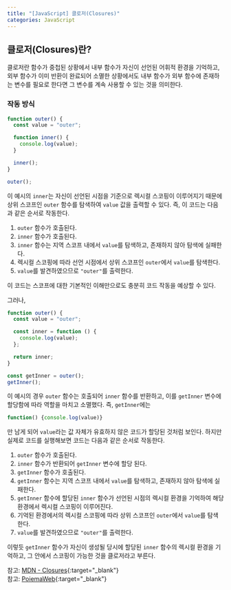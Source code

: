 ```yaml
---
title: "[JavaScript] 클로저(Closures)"
categories: JavaScript
---
```


## 클로저(Closures)란?

클로저란 함수가 중첩된 상황에서 내부 함수가 자신이 선언된 어휘적 환경을 기억하고, 외부 함수가 이미 반환이 완료되어 소멸한 상황에서도 내부 함수가 외부 함수에 존재하는 변수를 필요로 한다면 그 변수를 계속 사용할 수 있는 것을 의미한다.

### 작동 방식

```js
function outer() {
  const value = "outer";

  function inner() {
    console.log(value);
  }

  inner();
}

outer();
```

이 예시의 `inner`는 자신이 선언된 시점을 기준으로 렉시컬 스코핑이 이루어지기 때문에 상위 스코프인 `outer` 함수를 탐색하여 `value` 값을 출력할 수 있다. 즉, 이 코드는 다음과 같은 순서로 작동한다.

1. `outer` 함수가 호출된다.
2. `inner` 함수가 호출된다.
3. `inner` 함수는 지역 스코프 내에서 `value`를 탐색하고, 존재하지 않아 탐색에 실패한다.
4. 렉시컬 스코핑에 따라 선언 시점에서 상위 스코프인 `outer`에서 `value`를 탐색한다.
5. `value`를 발견하였으므로 `"outer"`를 출력한다.

이 코드는 스코프에 대한 기본적인 이해만으로도 충분히 코드 작동을 예상할 수 있다.

그러나,

```js
function outer() {
  const value = "outer";

  const inner = function () {
    console.log(value);
  };

  return inner;
}

const getInner = outer();
getInner();
```

이 예시의 경우 `outer` 함수는 호출되어 `inner` 함수를 반환하고, 이를 `getInner` 변수에 할당함에 따라 역할을 마치고 소멸했다. 즉, `getInner`에는

```js
function() {console.log(value)}
```

만 남게 되어 `value`라는 값 자체가 유효하지 않은 코드가 할당된 것처럼 보인다. 하지만 실제로 코드를 실행해보면 코드는 다음과 같은 순서로 작동한다.

1. `outer` 함수가 호출된다.
2. `inner` 함수가 반환되어 `getInner` 변수에 할당 된다.
3. `getInner` 함수가 호출된다.
4. `getInner` 함수는 지역 스코프 내에서 `value`를 탐색하고, 존재하지 않아 탐색에 실패한다.
5. `getInner` 함수에 할당된 `inner` 함수가 선언된 시점의 렉시컬 환경을 기억하여 해당 환경에서 렉시컬 스코핑이 이루어진다.
6. 기억된 환경에서의 렉시컬 스코핑에 따라 상위 스코프인 `outer`에서 `value`를 탐색한다.
7. `value`를 발견하였으므로 `"outer"`를 출력한다.

이렇듯 `getInner` 함수가 자신이 생성될 당시에 할당된 `inner` 함수의 렉시컬 환경을 기억하고, 그 안에서 스코핑이 가능한 것을 클로저라고 부른다.

참고: [MDN - Closures](https://developer.mozilla.org/ko/docs/Web/JavaScript/Closures){:target="\_blank"}  
참고: [PoiemaWeb](https://poiemaweb.com/js-closure){:target="\_blank"}
